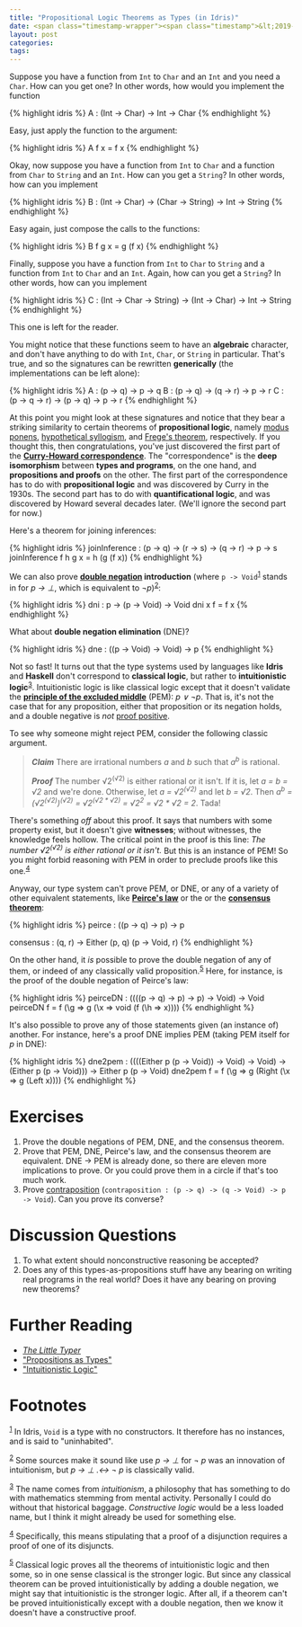 ```yaml
---
title: "Propositional Logic Theorems as Types (in Idris)"
date: <span class="timestamp-wrapper"><span class="timestamp">&lt;2019-04-10 Wed&gt;</span></span>
layout: post
categories:
tags:
---
```

Suppose you have a function from `Int` to `Char` and an `Int` and you need a `Char`. How can you get one? In other words, how would you implement the function

{% highlight idris %}
A : (Int -> Char) -> Int -> Char
{% endhighlight %}

Easy, just apply the function to the argument:

{% highlight idris %}
A f x = f x
{% endhighlight %}

Okay, now suppose you have a function from `Int` to `Char` and a function from `Char` to `String` and an `Int`. How can you get a `String`? In other words, how can you implement

{% highlight idris %}
B : (Int -> Char) -> (Char -> String) -> Int -> String
{% endhighlight %}

Easy again, just compose the calls to the functions:

{% highlight idris %}
B f g x = g (f x)
{% endhighlight %}

Finally, suppose you have a function from `Int` to `Char` to `String` and a function from `Int` to `Char` and an `Int`. Again, how can you get a `String`? In other words, how can you implement

{% highlight idris %}
C : (Int -> Char -> String) -> (Int -> Char) -> Int -> String
{% endhighlight %}

This one is left for the reader.

You might notice that these functions seem to have an **algebraic** character, and don't have anything to do with `Int`, `Char`, or `String` in particular. That's true, and so the signatures can be rewritten **generically** (the implementations can be left alone):

{% highlight idris %}
A : (p -> q) -> p -> q
B : (p -> q) -> (q -> r) -> p -> r
C : (p -> q -> r) -> (p -> q) -> p -> r
{% endhighlight %}

At this point you might look at these signatures and notice that they bear a striking similarity to certain theorems of **propositional logic**, namely [modus ponens](https://en.wikipedia.org/wiki/Modus_ponens), [hypothetical syllogism](https://en.wikipedia.org/wiki/Hypothetical_syllogism), and [Frege's theorem](https://en.wikipedia.org/wiki/Frege's_theorem#Frege's_theorem_in_propositional_logic), respectively. If you thought this, then congratulations, you've just discovered the first part of the **[Curry-Howard correspondence](https://en.wikipedia.org/wiki/Curry%25E2%2580%2593Howard_correspondence)**. The "correspondence" is the **deep isomorphism** between **types and programs**, on the one hand, and **propositions and proofs** on the other. The first part of the correspondence has to do with **propositional logic** and was discovered by Curry in the 1930s. The second part has to do with **quantificational logic**, and was discovered by Howard several decades later. (We'll ignore the second part for now.)

Here's a theorem for joining inferences:

{% highlight idris %}
joinInference : (p -> q) -> (r -> s) -> (q -> r) -> p -> s
joinInference f h g x = h (g (f x))
{% endhighlight %}

We can also prove **[double negation](https://en.wikipedia.org/wiki/Double_negation) introduction** (where `p -> Void`<sup><a id="fnr.1" class="footref" href="#fn.1">1</a></sup> stands in for *p → ⊥*, which is equivalent to *¬p*)<sup><a id="fnr.2" class="footref" href="#fn.2">2</a></sup>:

{% highlight idris %}
dni : p -> (p -> Void) -> Void
dni x f = f x
{% endhighlight %}

What about **double negation elimination** (DNE)?

{% highlight idris %}
dne : ((p -> Void) -> Void) -> p
{% endhighlight %}

Not so fast! It turns out that the type systems used by languages like **Idris** and **Haskell** don't correspond to **classical logic**, but rather to **intuitionistic logic**<sup><a id="fnr.3" class="footref" href="#fn.3">3</a></sup>. Intuitionistic logic is like classical logic except that it doesn't validate the **[principle of the excluded middle](https://en.wikipedia.org/wiki/Double_negation)** (PEM): *p ∨ ¬p*. That is, it's not the case that for any proposition, either that proposition or its negation holds, and a double negative is *not* [proof positive](https://www.youtube.com/watch?v=PKo7Ivssqfk).

To see why someone might reject PEM, consider the following classic argument.

> ***Claim*** There are irrational numbers *a* and *b* such that *a<sup>b</sup>* is rational.
>
> ***Proof*** The number √2<sup>(√2)</sup> is either rational or it isn't. If it is, let *a = b = √2* and we're done. Otherwise, let *a = √2<sup>(√2)</sup>* and let *b = √2*. Then *a<sup>b</sup> = (√2<sup>(√2)</sup>)<sup>(√2)</sup> = √2<sup>(√2 \* √2)</sup> = √2<sup>2</sup> = √2 \* √2 = 2*. Tada!

There's something *off* about this proof. It says that numbers with some property exist, but it doesn't give **witnesses**; without witnesses, the knowledge feels hollow. The critical point in the proof is this line: *The number √2<sup>(√2)</sup> is either rational or it isn't.* But this is an instance of PEM! So you might forbid reasoning with PEM in order to preclude proofs like this one.<sup><a id="fnr.4" class="footref" href="#fn.4">4</a></sup>

Anyway, our type system can't prove PEM, or DNE, or any of a variety of other equivalent statements, like **[Peirce's law](https://en.wikipedia.org/wiki/Peirce%2527s_law)** or the or the **[consensus theorem](https://en.wikipedia.org/wiki/Consensus_theorem)**:

{% highlight idris %}
peirce : ((p -> q) -> p) -> p

consensus : (q, r) -> Either (p, q) (p -> Void, r)
{% endhighlight %}

On the other hand, it *is* possible to prove the double negation of any of them, or indeed of any classically valid proposition.<sup><a id="fnr.5" class="footref" href="#fn.5">5</a></sup> Here, for instance, is the proof of the double negation of Peirce's law:

{% highlight idris %}
peirceDN : ((((p -> q) -> p) -> p) -> Void) -> Void
peirceDN f = f (\g => g (\x => void (f (\h => x))))
{% endhighlight %}

It's also possible to prove any of those statements given (an instance of) another. For instance, here's a proof DNE implies PEM (taking PEM itself for *p* in DNE):

{% highlight idris %}
dne2pem : ((((Either p (p -> Void)) -> Void) -> Void) -> (Either p (p -> Void))) -> Either p (p -> Void)
dne2pem f = f (\g => g (Right (\x => g (Left x))))
{% endhighlight %}


# Exercises

1.  Prove the double negations of PEM, DNE, and the consensus theorem.
2.  Prove that PEM, DNE, Peirce's law, and the consensus theorem are equivalent. DNE -> PEM is already done, so there are eleven more implications to prove. Or you could prove them in a circle if that's too much work.
3.  Prove [contraposition](https://en.wikipedia.org/wiki/Contraposition) (`contraposition : (p -> q) -> (q -> Void) -> p -> Void`). Can you prove its converse?


# Discussion Questions

1.  To what extent should nonconstructive reasoning be accepted?
2.  Does any of this types-as-propositions stuff have any bearing on writing real programs in the real world? Does it have any bearing on proving new theorems?


# Further Reading

-   *[The Little Typer](http://thelittletyper.com/)*
-   ["Propositions as Types"](https://homepages.inf.ed.ac.uk/wadler/papers/propositions-as-types/propositions-as-types.pdf)
-   ["Intuitionistic Logic"](https://pdfs.semanticscholar.org/1e75/6d625d4cf2d91f69149b3d5a1f2d07fe4b2f.pdf)

# Footnotes

<sup><a id="fn.1" href="#fnr.1">1</a></sup> In Idris, `Void` is a type with no constructors. It therefore has no instances, and is said to "uninhabited".

<sup><a id="fn.2" href="#fnr.2">2</a></sup> Some sources make it sound like use *p → ⊥* for *¬ p* was an innovation of intuitionism, but *p → ⊥ .↔ ¬ p* is classically valid.

<sup><a id="fn.3" href="#fnr.3">3</a></sup> The name comes from *intuitionism*, a philosophy that has something to do with mathematics stemming from mental activity. Personally I could do without that historical baggage. *Constructive logic* would be a less loaded name, but I think it might already be used for something else.

<sup><a id="fn.4" href="#fnr.4">4</a></sup> Specifically, this means stipulating that a proof of a disjunction requires a proof of one of its disjuncts.

<sup><a id="fn.5" href="#fnr.5">5</a></sup> Classical logic proves all the theorems of intuitionistic logic and then some, so in one sense classical is the stronger logic. But since any classical theorem can be proved intuitionistically by adding a double negation, we might say that intuitionistic is the stronger logic. After all, if a theorem can't be proved intuitionistically except with a double negation, then we know it doesn't have a constructive proof.
